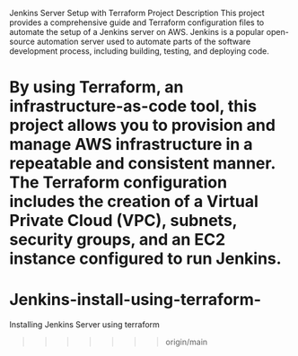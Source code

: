 
Jenkins Server Setup with Terraform
Project Description
This project provides a comprehensive guide and Terraform configuration files to automate the setup of a Jenkins server on AWS. Jenkins is a popular open-source automation server used to automate parts of the software development process, including building, testing, and deploying code.

By using Terraform, an infrastructure-as-code tool, this project allows you to provision and manage AWS infrastructure in a repeatable and consistent manner. The Terraform configuration includes the creation of a Virtual Private Cloud (VPC), subnets, security groups, and an EC2 instance configured to run Jenkins.
=======
# Jenkins-install-using-terraform-
Installing Jenkins Server using terraform
>>>>>>> origin/main
